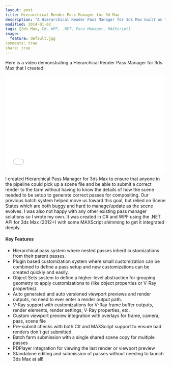 ```yaml
---
layout: post
title: Hierarchical Render Pass Manager for 3d Max
description: "A Hierarchical Render Pass Manager for 3ds Max built on the 3ds Max .NET API"
modified: 2014-01-02
tags: [3ds Max, C#, WPF, .NET, Pass Manager, MAXScript]
image:
  feature: default.jpg
comments: true
share: true
---
```


Here is a video demonstrating a Hierarchical Render Pass Manager for 3ds Max that I created:

<iframe src="//player.vimeo.com/video/83860989?title=0&amp;byline=0&amp;portrait=0&amp;color=c9ff23" width="500" height="302" frameborder="0" webkitallowfullscreen mozallowfullscreen allowfullscreen></iframe>

I created Hierarchical Pass Manager for 3ds Max to ensure that anyone in the pipeline could pick up a scene file and be able to submit a correct render to the farm without having to know the details of how the scene needed to be setup to generate correct passes for compositing. Our previous batch system helped move us toward this goal, but relied on Scene States which are both buggy and hard to manage/update as the scene evolves. I was also not happy with any other existing pass manager solutions so I wrote my own.
It was created in C# and WPF using the .NET API for 3ds Max (2012+) with some MAXScript shimming to get it integrated deeply.

#### Key Features
- Hierarchical pass system where nested passes inherit customizations from their parent passes.
- Plugin based customization system where small customization can be combined to define a pass setup and new customizations can be created quickly and easily.
- Object Sets system to define a higher-level abstraction for grouping geometry to apply customizations to (like object properties or V-Ray properties).
- Auto generated and auto versioned viewport previews and render outputs, no need to ever enter a render output path.
- V-Ray support with customizations for V-Ray frame buffer outputs, render elements, render settings, V-Ray properties, etc.
- Custom viewport preview integration with overlays for frame, camera, pass, scene file
- Pre-submit checks with both C# and MAXScript support to ensure bad renders don't get submitted.
- Batch farm submission with a single shared scene copy for multiple passes
- PDPlayer integration for viewing the last render or viewport preview
- Standalone editing and submission of passes without needing to launch 3ds Max at all!